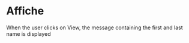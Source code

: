 # Affiche
When the user clicks on View, the message containing the first and last name is displayed
